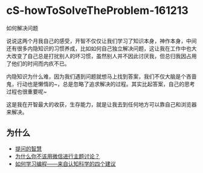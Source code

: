 # cS-howToSolveTheProblem-161213

如何解决问题

说说这两个月我自己的感受，开智不仅仅让我们学习了知识本身，神作本身，中间还有很多内隐知识的习惯养成，比如如何自己独立解决问题，这让我在工作中也大大改变了自己总是打扰别人的坏习惯，虽然别人并不因此讨厌我，但总归我因占用了他们的时间而内疚不已。

内隐知识为什么难，因为我们遇到问题就想马上找到答案，我们不仅大脑是个吝啬鬼，行动也是懒惰的~，总是忽略了追求解决的过程。其实比起答案，自己的思考过程也很重要呢~

这是我在开智最大的收获，生存能力，就是让我去到任何地方可以靠自己和浏览器来解决。

## 为什么 

- [提问的智慧](http://www.jianshu.com/p/60dd8e9cd12f)
- [为什么你不该用微信进行主题讨论？](http://mp.weixin.qq.com/s?__biz=MzI1NjQ5NzM2Ng==&mid=2247483970&idx=1&sn=85932316d65767a194930a9072964783&chksm=ea2481fbdd5308ed67391e22c919449a15600ac6d0b9c6d73fa27077276d9ad2c34c8cb832e8&mpshare=1&scene=1&srcid=1213KHFKTt14CScPAduYcbCO#rd) 
- [如何学习编程——来自认知科学的四个建议](http://mp.weixin.qq.com/s?__biz=MzA3MzM0MjUyMQ==&mid=2652149542&idx=1&sn=14e8b8e1a9fb33fa677255c78d668b37&chksm=84f0bc70b387356677f1b71fd9de7f4931163263f735ba2fdd2418ebffad22a0d780c1cadbeb&mpshare=1&scene=1&srcid=1213kLfGfDnd5bPYSj9nmQQl#rd)


